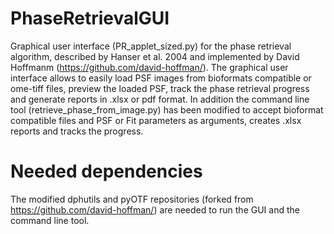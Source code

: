 # PhaseRetrievalGUI
Graphical user interface (PR_applet_sized.py) for the phase retrieval algorithm, described by Hanser et al. 2004 and implemented by David Hoffmanm (https://github.com/david-hoffman/). The graphical user interface allows to easily load PSF images from bioformats compatible or ome-tiff files, preview the loaded PSF, track the phase retrieval progress and generate reports in .xlsx or pdf format.
In addition the command line tool (retrieve_phase_from_image.py) has been modified to accept bioformat compatible files and PSF or Fit parameters as arguments, creates .xlsx reports and tracks the progress.

# Needed dependencies
The modified dphutils and pyOTF repositories (forked from https://github.com/david-hoffman/) are needed to run the GUI and the command line tool.

